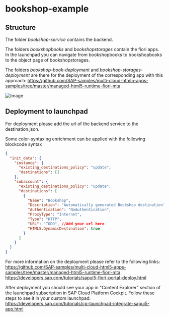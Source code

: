 # bookshop-example

## Structure

The folder _bookshop-service_ contains the backend.

The folders _bookshopbooks_ and _bookshopstorages_ contain the fiori apps. In the launchpad you can navigate from bookshopbooks to bookshopbooks to the object page of bookshopstorages.

The folders _bookshop-book-deployment_ and _bookshop-storages-deployment_ are there for the deployment of the corresponding app with this approach:  https://github.com/SAP-samples/multi-cloud-html5-apps-samples/tree/master/managed-html5-runtime-fiori-mta

![Image](https://github.com/SAP-samples/multi-cloud-html5-apps-samples/blob/master/managed-html5-runtime-fiori-mta/diagram.png)

## Deployment to launchpad

For deployment please add the url of the backend service to the destination.json.


Some color-syntaxing enrichment can be applied with the following blockcode syntax

```json
{
  "init_data": {
    "instance": {
      "existing_destinations_policy": "update",
      "destinations": []
    },
    "subaccount": {
      "existing_destinations_policy": "update",
      "destinations": [
        {
          "Name": "Bookshop",
          "Description": "Automatically generated Bookshop destination",
          "Authentication": "NoAuthentication",
          "ProxyType": "Internet",
          "Type": "HTTP",
          "URL": "TODO", //Add your url here
          "HTML5.DynamicDestination": true
        }
      ]
    }
  }
}
```

For more information on the deployment please refer to the following links:
https://github.com/SAP-samples/multi-cloud-html5-apps-samples/tree/master/managed-html5-runtime-fiori-mta
https://developers.sap.com/tutorials/sapui5-fiori-portal-deploy.html

After deployment you should see your app in "Content Explorer" section of the launchpad subscription in SAP Cloud Platform Cockpit. Follow these steps to see it in your custom launchpad: https://developers.sap.com/tutorials/cp-launchpad-integrate-sapui5-app.html
